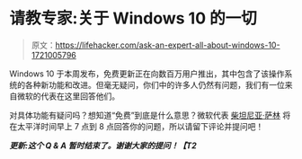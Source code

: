 # 请教专家:关于 Windows 10 的一切

> 原文：<https://lifehacker.com/ask-an-expert-all-about-windows-10-1721005796>

Windows 10 于本周发布，免费更新正在向数百万用户推出，其中包含了该操作系统的各种新功能和改进。但毫无疑问，你们中的许多人仍然有问题，我们有一位来自微软的代表在这里回答他们。



对具体功能有疑问吗？想知道“免费”到底是什么意思？微软代表 [柴坦尼亚·萨林](https://kinja.com/csareen/discussions) 将在太平洋时间早上 7 点到 8 点回答你的问题，所以请留下评论并提问吧！

***更新:这个 Q & A 暂时结束了。谢谢大家的提问！【T2***